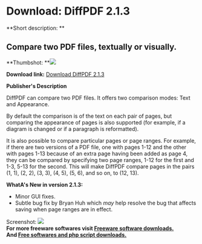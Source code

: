 # Download: DiffPDF 2.1.3

**Short description: **

## Compare two PDF files, textually or visually.

  
**Thumbshot: **![](http://www.freewarefiles.com/screenshot/diffpdf_md.jpg)   
  
**Download link:** [Download DiffPDF 2.1.3](http://freesoftwares.boysofts.com/DiffPDF_program_68827.html)  
  

**Publisher's Description**  
  

DiffPDF can compare two PDF files. It offers two comparison modes: Text and
Appearance.

By default the comparison is of the text on each pair of pages, but comparing
the appearance of pages is also supported (for example, if a diagram is
changed or if a paragraph is reformatted).

It is also possible to compare particular pages or page ranges. For example,
if there are two versions of a PDF file, one with pages 1-12 and the other
with pages 1-13 because of an extra page having been added as page 4, they can
be compared by specifying two page ranges, 1-12 for the first and 1-3, 5-13
for the second. This will make DiffPDF compare pages in the pairs (1, 1), (2,
2), (3, 3), (4, 5), (5, 6), and so on, to (12, 13).

**WhatA's New in version 2.1.3:**

  * Minor GUI fixes. 
  * Subtle bug fix by Bryan Huh which _may_ help resolve the bug that affects saving when page ranges are in effect. 

  
  
Screenshot: ![](http://www.freewarefiles.com/screenshot/diffpdf.jpg)  
**For more freeware softwares visit [Freeware software downloads.](http://freesoftwares.boysofts.com/)**   
**And [Free softwares and php script downloads.](http://www.boysofts.com/)**

